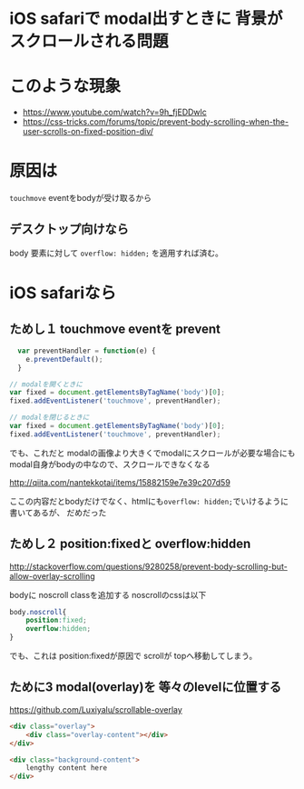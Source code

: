 iOS safariで modal出すときに 背景がスクロールされる問題
=================================================

# このような現象

+ <https://www.youtube.com/watch?v=9h_fjEDDwlc>
 + <https://css-tricks.com/forums/topic/prevent-body-scrolling-when-the-user-scrolls-on-fixed-position-div/>

# 原因は

`touchmove` eventをbodyが受け取るから

## デスクトップ向けなら 

body 要素に対して `overflow: hidden;` を適用すれば済む。

# iOS safariなら

## ためし１ touchmove eventを prevent

```js
  var preventHandler = function(e) {
    e.preventDefault();
  }

// modalを開くときに
var fixed = document.getElementsByTagName('body')[0];
fixed.addEventListener('touchmove', preventHandler);

// modalを閉じるときに
var fixed = document.getElementsByTagName('body')[0];
fixed.addEventListener('touchmove', preventHandler);
```

でも、これだと modalの画像より大きくでmodalにスクロールが必要な場合にも
modal自身がbodyの中なので、スクロールできなくなる



<http://qiita.com/nantekkotai/items/15882159e7e39c207d59>

ここの内容だとbodyだけでなく、htmlにも`overflow: hidden;`でいけるように書いてあるが、
だめだった


## ためし２ position:fixedと overflow:hidden

<http://stackoverflow.com/questions/9280258/prevent-body-scrolling-but-allow-overlay-scrolling>

bodyに noscroll classを追加する
noscrollのcssは以下

```css
body.noscroll{
    position:fixed;
    overflow:hidden;
}
```

でも、これは position:fixedが原因で scrollが topへ移動してしまう。

## ために3 modal(overlay)を 等々のlevelに位置する

<https://github.com/Luxiyalu/scrollable-overlay>

```html
<div class="overlay">
    <div class="overlay-content"></div>
</div>

<div class="background-content">
    lengthy content here
</div>
```